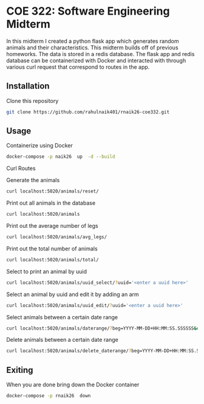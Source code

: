 # COE 322: Software Engineering Midterm

In this midterm I created a python flask app which generates random animals and their characteristics. This midterm builds off of previous homeworks. The data is stored in a redis database. The flask app and redis database can be containerized with Docker and interacted with through various curl request that correspond to routes in the app. 

## Installation

Clone this repository
```bash
git clone https://github.com/rahulnaik401/rnaik26-coe332.git
```

## Usage
Containerize using Docker

```bash
docker-compose -p naik26  up  -d --build
```
Curl Routes

Generate the animals
```bash
curl localhost:5020/animals/reset/
```
Print out all animals in the database

```bash
curl localhost:5020/animals
```
Print out the average number of legs

```bash
curl localhost:5020/animals/avg_legs/
```
Print out the total number of animals

```bash
curl localhost:5020/animals/total/
```
Select to print an animal by uuid

```bash
curl localhost:5020/animals/uuid_select/?uuid='<enter a uuid here>'
```
Select an animal by uuid and edit it by adding an arm
```bash
curl localhost:5020/animals/uuid_edit/?uuid='<enter a uuid here>'
```
Select animals between a certain date range
```bash
curl localhost:5020/animals/daterange/?beg=YYYY-MM-DD+HH:MM:SS.SSSSSS&end=YYYY-MM-DD+HH:MM:SS.SSSSSS
```
Delete animals between a certain date range
```bash
curl localhost:5020/animals/delete_daterange/?beg=YYYY-MM-DD+HH:MM:SS.SSSSSS&end=YYYY-MM-DD+HH:MM:SS.SSSSSS
```
## Exiting
When you are done bring down the Docker container
```bash
docker-compose -p rnaik26  down
```

